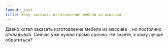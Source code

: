```yaml
---
layout: post 
title: Хочу заказать ‌изготовление мебели из массива ‌  
--- 
```

Давно хотел заказать ‌изготовление мебели из массива ‌ , но постоянно откладывал. Сейчас уже нужно прямо срочно. Не знаете, к кому лучше обратиться?